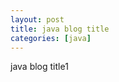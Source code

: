 ```yaml
---
layout: post
title: java blog title
categories: [java]
---
```

java blog title1

<div id="mainContentDiv" onmouseover="scrollPlus()" onmouseover="scrollPlus()" style="width:1000px;height:1000px;" ></div>

<script type="text/javascript"> 
 document.getElementById("mainContentDiv").innerHTML = '<object type="text/html" style="width:100%;height:100%" data="/html/2019-12-18-设计模式笔记.html"></object>';

  function scrollPlus(){
  	var h = document.getElementById("mainContentDiv").style.height;
  	var newh = parseInt(h)+1000;
      document.getElementById("mainContentDiv").style.height = newh+"px";
  } 
 
} 
</script>
